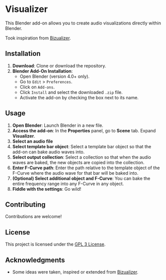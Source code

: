 # Visualizer

This Blender add-on allows you to create audio visualizations directly within Blender.

Took inspiration from [Bizualizer](https://github.com/doakey3/Bizualizer).

## Installation

1. **Download**: Clone or download the repository.
2. **Blender Add-On Installation**:
    - Open Blender (version 4.0+ only).
    - Go to `Edit` > `Preferences`.
    - Click on `Add-ons`.
    - Click `Install` and select the downloaded `.zip` file.
    - Activate the add-on by checking the box next to its name.

## Usage

1. **Open Blender**: Launch Blender in a new file.
2. **Access the add-on**: In the **Properties** panel, go to **Scene** tab. Expand **Visualizer**.
3. **Select an audio file**
4. **Select template bar object**: Select a template bar object so that the add-on can bake audio waves into.
5. **Select output collection**: Select a collection so that when the audio waves are baked, the new objects are copied into the collection.
6. **Enter F-Curve path**: Enter the path relative to the template object of the F-Curve where the audio wave for that bar will be baked into.
7. **(Optional) Select additional object and F-Curve**: You can bake the entire frequency range into any F-Curve in any object.
8. **Fiddle with the settings**: Go wild!

## Contributing

Contributions are welcome!

## License

This project is licensed under the [GPL 3 License](LICENSE).

## Acknowledgments

- Some ideas were taken, inspired or extended from [Bizualizer](https://github.com/doakey3/Bizualizer).
